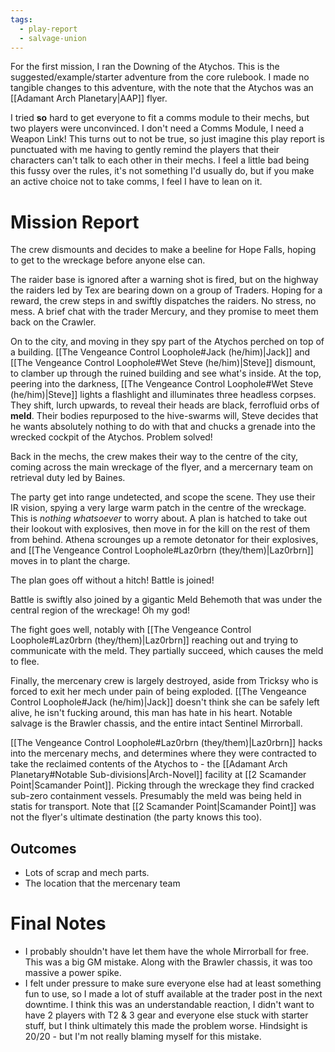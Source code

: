 ```yaml
---
tags:
  - play-report
  - salvage-union
---
```


For the first mission, I ran the Downing of the Atychos. This is the suggested/example/starter adventure from the core rulebook. I made no tangible changes to this adventure, with the note that the Atychos was an [[Adamant Arch Planetary|AAP]] flyer.

I tried **so** hard to get everyone to fit a comms module to their mechs, but two players were unconvinced. I don't need a Comms Module, I need a Weapon Link! This turns out to not be true, so just imagine this play report is punctuated with me having to gently remind the players that their characters can't talk to each other in their mechs. I feel a little bad being this fussy over the rules, it's not something I'd usually do, but if you make an active choice not to take comms, I feel I have to lean on it.

# Mission Report
The crew dismounts and decides to make a beeline for Hope Falls, hoping to get to the wreckage before anyone else can.

The raider base is ignored after a warning shot is fired, but on the highway the raiders led by Tex are bearing down on a group of Traders. Hoping for a reward, the crew steps in and swiftly dispatches the raiders. No stress, no mess. A brief chat with the trader Mercury, and they promise to meet them back on the Crawler.

On to the city, and moving in they spy part of the Atychos perched on top of a building. [[The Vengeance Control Loophole#Jack (he/him)|Jack]] and [[The Vengeance Control Loophole#Wet Steve (he/him)|Steve]] dismount, to clamber up through the ruined building and see what's inside. At the top, peering into the darkness, [[The Vengeance Control Loophole#Wet Steve (he/him)|Steve]] lights a flashlight and illuminates three headless corpses. They shift, lurch upwards, to reveal their heads are black, ferrofluid orbs of **meld**. Their bodies repurposed to the hive-swarms will, Steve decides that he wants absolutely nothing to do with that and chucks a grenade into the wrecked cockpit of the Atychos. Problem solved!

Back in the mechs, the crew makes their way to the centre of the city, coming across the main wreckage of the flyer, and a mercernary team on retrieval duty led by Baines.

The party get into range undetected, and scope the scene. They use their IR vision, spying a very large warm patch in the centre of the wreckage. This is *nothing whatsoever* to worry about. A plan is hatched to take out their lookout with explosives, then move in for the kill on the rest of them from behind. Athena scrounges up a remote detonator for their explosives, and [[The Vengeance Control Loophole#Laz0rbrn (they/them)|Laz0rbrn]] moves in to plant the charge.

The plan goes off without a hitch! Battle is joined!

Battle is swiftly also joined by a gigantic Meld Behemoth that was under the central region of the wreckage! Oh my god!

The fight goes well, notably with [[The Vengeance Control Loophole#Laz0rbrn (they/them)|Laz0rbrn]] reaching out and trying to communicate with the meld. They partially succeed, which causes the meld to flee.

Finally, the mercenary crew is largely destroyed, aside from Tricksy who is forced to exit her mech under pain of being exploded. [[The Vengeance Control Loophole#Jack (he/him)|Jack]] doesn't think she can be safely left alive, he isn't fucking around, this man has hate in his heart. Notable salvage is the Brawler chassis, and the entire intact Sentinel Mirrorball.

[[The Vengeance Control Loophole#Laz0rbrn (they/them)|Laz0rbrn]] hacks into the mercenary mechs, and determines where they were contracted to take the reclaimed contents of the Atychos to -  the [[Adamant Arch Planetary#Notable Sub-divisions|Arch-Novel]] facility at [[2 Scamander Point|Scamander Point]]. Picking through the wreckage they find cracked sub-zero containment vessels. Presumably the meld was being held in statis for transport. Note that [[2 Scamander Point|Scamander Point]] was not the flyer's ultimate destination (the party knows this too).

## Outcomes
- Lots of scrap and mech parts.
- The location that the mercenary team

# Final Notes
- I probably shouldn't have let them have the whole Mirrorball for free. This was a big GM mistake. Along with the Brawler chassis, it was too massive a power spike.
- I felt under pressure to make sure everyone else had at least something fun to use, so I made a lot of stuff available at the trader post in the next downtime. I think this was an understandable reaction, I didn't want to have 2 players with T2 & 3 gear and everyone else stuck with starter stuff, but I think ultimately this made the problem worse. Hindsight is 20/20 - but I'm not really blaming myself for this mistake.
